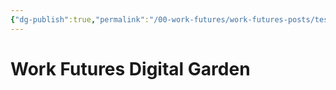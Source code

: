 ```yaml
---
{"dg-publish":true,"permalink":"/00-work-futures/work-futures-posts/testing-digital-garden/","title":"testing digital garden","tags":["gardenEntry"]}
---
```


# Work Futures Digital Garden
